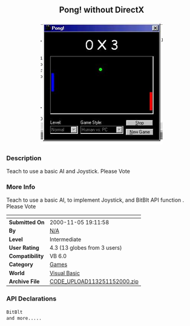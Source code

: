 ﻿<div align="center">

## Pong\! without DirectX

<img src="PIC20001151618196270.jpg">
</div>

### Description

Teach to use a basic AI and Joystick. Please Vote
 
### More Info
 
Teach to use a basic AI, to implement Joystick, and BitBlt API function . Please Vote


<span>             |<span>
---                |---
**Submitted On**   |2000-11-05 19:11:58
**By**             |[N/A](https://github.com/Planet-Source-Code/PSCIndex/blob/master/ByAuthor/empty.md)
**Level**          |Intermediate
**User Rating**    |4.3 (13 globes from 3 users)
**Compatibility**  |VB 6\.0
**Category**       |[Games](https://github.com/Planet-Source-Code/PSCIndex/blob/master/ByCategory/games__1-38.md)
**World**          |[Visual Basic](https://github.com/Planet-Source-Code/PSCIndex/blob/master/ByWorld/visual-basic.md)
**Archive File**   |[CODE\_UPLOAD113251152000\.zip](https://github.com/Planet-Source-Code/pong-without-directx__1-12552/archive/master.zip)

### API Declarations

```
BitBlt
and more.....
```





